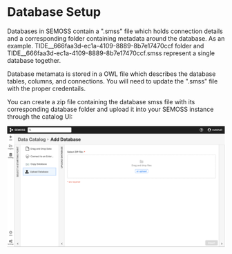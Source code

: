 # Database Setup

Databases in SEMOSS contain a ".smss" file which holds connection details and a corresponding folder containing metadata around the database. As an example. TIDE__666faa3d-ec1a-4109-8889-8b7e17470ccf folder and TIDE__666faa3d-ec1a-4109-8889-8b7e17470ccf.smss represent a single database together.

Database metamata is stored in a OWL file which describes the database tables, columns, and connections.
You will need to update the ".smss" file with the proper credentails. 

You can create a zip file containing the database smss file with its corresponding database folder and upload it into your SEMOSS instance through the catalog UI:

![Alt text](img/database-upload.png?raw=true "SEMOSS Catalog UI")
